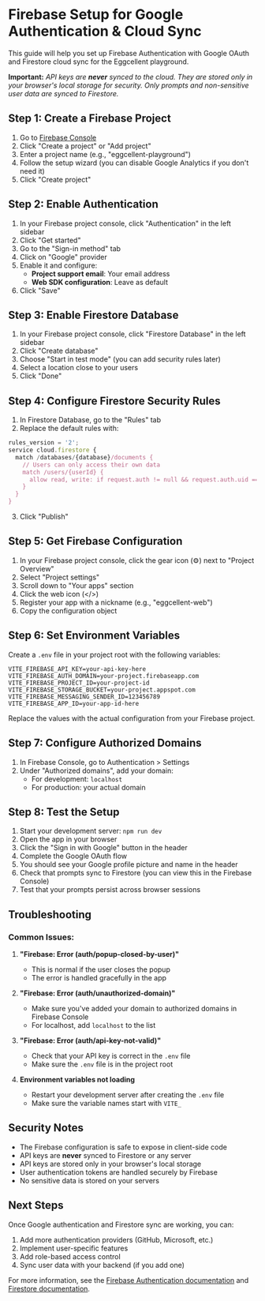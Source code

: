 # Firebase Setup for Google Authentication & Cloud Sync

This guide will help you set up Firebase Authentication with Google OAuth and Firestore cloud sync for the Eggcellent playground.

**Important:** _API keys are **never** synced to the cloud. They are stored only in your browser's local storage for security. Only prompts and non-sensitive user data are synced to Firestore._

## Step 1: Create a Firebase Project

1. Go to [Firebase Console](https://console.firebase.google.com/)
2. Click "Create a project" or "Add project"
3. Enter a project name (e.g., "eggcellent-playground")
4. Follow the setup wizard (you can disable Google Analytics if you don't need it)
5. Click "Create project"

## Step 2: Enable Authentication

1. In your Firebase project console, click "Authentication" in the left sidebar
2. Click "Get started"
3. Go to the "Sign-in method" tab
4. Click on "Google" provider
5. Enable it and configure:
   - **Project support email**: Your email address
   - **Web SDK configuration**: Leave as default
6. Click "Save"

## Step 3: Enable Firestore Database

1. In your Firebase project console, click "Firestore Database" in the left sidebar
2. Click "Create database"
3. Choose "Start in test mode" (you can add security rules later)
4. Select a location close to your users
5. Click "Done"

## Step 4: Configure Firestore Security Rules

1. In Firestore Database, go to the "Rules" tab
2. Replace the default rules with:

```javascript
rules_version = '2';
service cloud.firestore {
  match /databases/{database}/documents {
    // Users can only access their own data
    match /users/{userId} {
      allow read, write: if request.auth != null && request.auth.uid == userId;
    }
  }
}
```

3. Click "Publish"

## Step 5: Get Firebase Configuration

1. In your Firebase project console, click the gear icon (⚙️) next to "Project Overview"
2. Select "Project settings"
3. Scroll down to "Your apps" section
4. Click the web icon (</>)
5. Register your app with a nickname (e.g., "eggcellent-web")
6. Copy the configuration object

## Step 6: Set Environment Variables

Create a `.env` file in your project root with the following variables:

```env
VITE_FIREBASE_API_KEY=your-api-key-here
VITE_FIREBASE_AUTH_DOMAIN=your-project.firebaseapp.com
VITE_FIREBASE_PROJECT_ID=your-project-id
VITE_FIREBASE_STORAGE_BUCKET=your-project.appspot.com
VITE_FIREBASE_MESSAGING_SENDER_ID=123456789
VITE_FIREBASE_APP_ID=your-app-id-here
```

Replace the values with the actual configuration from your Firebase project.

## Step 7: Configure Authorized Domains

1. In Firebase Console, go to Authentication > Settings
2. Under "Authorized domains", add your domain:
   - For development: `localhost`
   - For production: your actual domain

## Step 8: Test the Setup

1. Start your development server: `npm run dev`
2. Open the app in your browser
3. Click the "Sign in with Google" button in the header
4. Complete the Google OAuth flow
5. You should see your Google profile picture and name in the header
6. Check that prompts sync to Firestore (you can view this in the Firebase Console)
7. Test that your prompts persist across browser sessions

## Troubleshooting

### Common Issues:

1. **"Firebase: Error (auth/popup-closed-by-user)"**

   - This is normal if the user closes the popup
   - The error is handled gracefully in the app

2. **"Firebase: Error (auth/unauthorized-domain)"**

   - Make sure you've added your domain to authorized domains in Firebase Console
   - For localhost, add `localhost` to the list

3. **"Firebase: Error (auth/api-key-not-valid)"**

   - Check that your API key is correct in the `.env` file
   - Make sure the `.env` file is in the project root

4. **Environment variables not loading**
   - Restart your development server after creating the `.env` file
   - Make sure the variable names start with `VITE_`

## Security Notes

- The Firebase configuration is safe to expose in client-side code
- API keys are **never** synced to Firestore or any server
- API keys are stored only in your browser's local storage
- User authentication tokens are handled securely by Firebase
- No sensitive data is stored on your servers

## Next Steps

Once Google authentication and Firestore sync are working, you can:

1. Add more authentication providers (GitHub, Microsoft, etc.)
2. Implement user-specific features
3. Add role-based access control
4. Sync user data with your backend (if you add one)

For more information, see the [Firebase Authentication documentation](https://firebase.google.com/docs/auth) and [Firestore documentation](https://firebase.google.com/docs/firestore).
